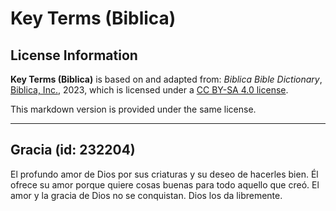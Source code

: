 # Key Terms (Biblica)

## License Information

**Key Terms (Biblica)** is based on and adapted from: _Biblica Bible Dictionary_, [Biblica, Inc.](https://www.biblica.com/), 2023, which is licensed under a [CC BY-SA 4.0 license](https://creativecommons.org/licenses/by-sa/4.0/legalcode.en).

This markdown version is provided under the same license.



--------------------------------

## Gracia (id: 232204)

El profundo amor de Dios por sus criaturas y su deseo de hacerles bien. Él ofrece su amor porque quiere cosas buenas para todo aquello que creó. El amor y la gracia de Dios no se conquistan. Dios los da libremente.



